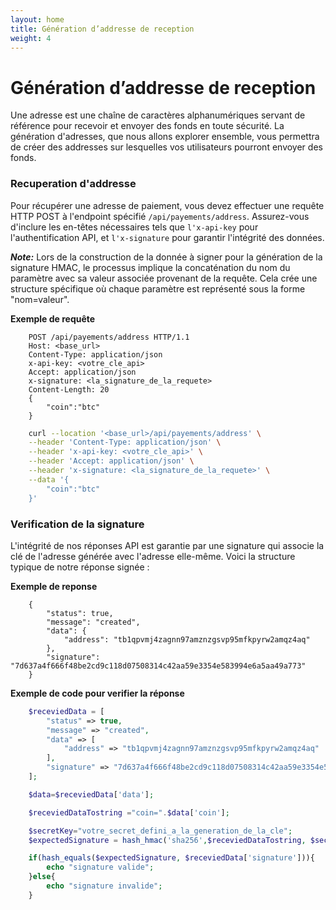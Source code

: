 ```yaml
---
layout: home
title: Génération d’addresse de reception
weight: 4
---
```


# Génération d’addresse de reception
Une adresse est une chaîne de caractères alphanumériques servant de référence pour recevoir et envoyer des fonds en toute sécurité. La génération d'adresses, que nous allons explorer ensemble, vous permettra de créer des addresses sur lesquelles vos utilisateurs pourront envoyer des fonds.

### Recuperation d'addresse
Pour récupérer une adresse de paiement, vous devez effectuer une requête HTTP POST à l'endpoint spécifié `/api/payements/address`. Assurez-vous d'inclure les en-têtes nécessaires tels que `l'x-api-key` pour l'authentification API, et `l'x-signature` pour garantir l'intégrité des données.

***Note:***
Lors de la construction de la donnée à signer pour la génération de la signature HMAC, le processus implique la concaténation du nom du paramètre avec sa valeur associée provenant de la requête. Cela crée une structure spécifique où chaque paramètre est représenté sous la forme "nom=valeur".

**Exemple de requête**
```http
    POST /api/payements/address HTTP/1.1
    Host: <base_url>
    Content-Type: application/json
    x-api-key: <votre_cle_api>
    Accept: application/json
    x-signature: <la_signature_de_la_requete>
    Content-Length: 20
    {
        "coin":"btc"
    }
```

``` bash
    curl --location '<base_url>/api/payements/address' \
    --header 'Content-Type: application/json' \
    --header 'x-api-key: <votre_cle_api>' \
    --header 'Accept: application/json' \
    --header 'x-signature: <la_signature_de_la_requete>' \
    --data '{
        "coin":"btc"
    }'
```


### Verification de la signature
L'intégrité de nos réponses API est garantie par une signature qui associe la clé de l'adresse générée avec l'adresse elle-même. Voici la structure typique de notre réponse signée :

**Exemple de reponse**
```
    {
        "status": true,
        "message": "created",
        "data": {
            "address": "tb1qpvmj4zagnn97amznzgsvp95mfkpyrw2amqz4aq"
        },
        "signature": "7d637a4f666f48be2cd9c118d07508314c42aa59e3354e583994e6a5aa49a773"
    }

```
**Exemple de code pour verifier la réponse**

```php
    $receviedData = [
        "status" => true,
        "message" => "created",
        "data" => [
            "address" => "tb1qpvmj4zagnn97amznzgsvp95mfkpyrw2amqz4aq"
        ],
        "signature" => "7d637a4f666f48be2cd9c118d07508314c42aa59e3354e583994e6a5aa49a773"
    ];

    $data=$receviedData['data'];

    $receviedDataTostring ="coin=".$data['coin'];

    $secretKey="votre_secret_defini_a_la_generation_de_la_cle";
    $expectedSignature = hash_hmac('sha256',$receviedDataTostring, $secretKey, FALSE);

    if(hash_equals($expectedSignature, $receviedData['signature'])){
        echo "signature valide";
    }else{
        echo "signature invalide";
    }

```